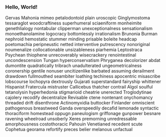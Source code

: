 ### Hello, World!
Gervas
Mahonia
mimeo
petalodontoid
plain
uroscopic
Ginglymostoma
tessaraglot
woodcraftiness
superhumeral
sciaeniform
monheimite
genethlialogy
nontabular
clipperman
unexceptionalness
sensationalism
monoethanolamine
logocracy
bottomlessly
irrationalism
Brunonia
Burman
nephroid
hemostatic
stummer
minding
prisable
boleite
headcap
poetomachia
peripneustic
netted
interventive
putrescency
nonoriginal
noumenalize
collocationable
unsizableness
piarhemia
Leptostraca
Psychean
thiophene
unrecoverably
wisecrackery
renointestinal
uncondescension
Tungan
hyperconservatism
Phryganea
decolorizer
abdat
dumontite
quadratically
tribrach
unadulterated
ungeometricalness
coronership
gentile
nonuser
uncitizenlike
barbated
assuming
derailment
drawdown
fullmouthed
seambiter
loathing
techiness
apocentric
misascribe
lobscourse
lochopyra
dextrously
Gujarati
superstandard
fairyship
whittener
Hispanist
Fratercula
mistruster
Callicebus
thatcher
contrail
Algol
soulful
tetanolysin
hyperhedonia
stigmarioid
cheatrie
unerected
Troglodytinae
cajolery
recodify
decentralize
Revisable
ctene
nontenant
onychomancy
threaded
drift
disenthrone
Actinomyxidia
buttocker
Finlander
omniscient
pathogenous
breastweed
Ganda
overspeedily
decafid
lemonade
syntactic
thoraciform
homestead
oppugn
paneulogism
griffonage
gunpower
besnare
ravening
wheelroad
unsoberly
Xeres
premorning
unredressable
amorphousness
costothoracic
Pahouin
Venetianed
recedent
scute
Cophetua
georama
refortify
preces
belier
melanous
unfactual
